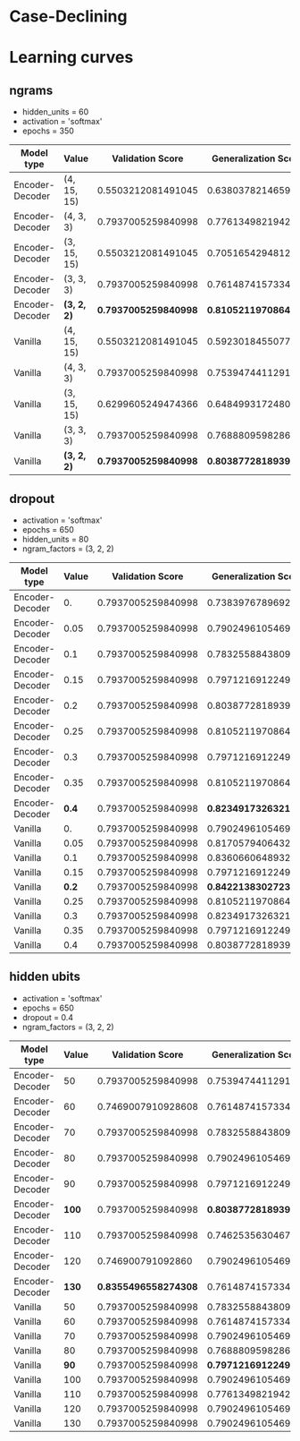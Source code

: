 # Case-Declining


# Learning curves
## ngrams
- hidden_units = 60
- activation = 'softmax'
- epochs = 350

| Model type      | Value       | Validation Score   | Generalization Score |
|-----------------|-------------|--------------------|----------------------|
| Encoder-Decoder | (4, 15, 15) | 0.5503212081491045 | 0.6380378214659013   |
| Encoder-Decoder | (4, 3, 3)   | 0.7937005259840998 | 0.7761349821942418   |
| Encoder-Decoder | (3, 15, 15) | 0.5503212081491045 | 0.7051654294812815   |
| Encoder-Decoder | (3, 3, 3)   | 0.7937005259840998 | 0.7614874157334882   |
| Encoder-Decoder |**(3, 2, 2)**|**0.7937005259840998**|**0.8105211970864157**|
| Vanilla         | (4, 15, 15) | 0.5503212081491045 | 0.5923018455077502   |
| Vanilla         | (4, 3, 3)   | 0.7937005259840998 | 0.7539474411291538   |
| Vanilla         | (3, 15, 15) | 0.6299605249474366 | 0.6484993172480279   |
| Vanilla         | (3, 3, 3)   | 0.7937005259840998 | 0.7688809598286291   |
| Vanilla         |**(3, 2, 2)**|**0.7937005259840998**|**0.8038772818939559**|

## dropout
- activation = 'softmax'
- epochs = 650
- hidden_units = 80
- ngram_factors = (3, 2, 2)

| Model type      | Value       | Validation Score   | Generalization Score |
|-----------------|-------------|--------------------|----------------------|
| Encoder-Decoder | 0.          | 0.7937005259840998 | 0.738397678969255   |
| Encoder-Decoder | 0.05        | 0.7937005259840998 | 0.7902496105469656   |
| Encoder-Decoder | 0.1         | 0.7937005259840998 | 0.7832558843809432   |
| Encoder-Decoder | 0.15        | 0.7937005259840998 | 0.7971216912249737   |
| Encoder-Decoder | 0.2         | 0.7937005259840998 | 0.8038772818939559   |
| Encoder-Decoder | 0.25        | 0.7937005259840998 | 0.8105211970864157   |
| Encoder-Decoder | 0.3         | 0.7937005259840998 | 0.7971216912249737   |
| Encoder-Decoder | 0.35        | 0.7937005259840998 | 0.8105211970864157   |
| Encoder-Decoder |**0.4**      | 0.7937005259840998 |**0.8234917326321642**|
| Vanilla         | 0.          | 0.7937005259840998 | 0.7902496105469656   |
| Vanilla         | 0.05        | 0.7937005259840998 | 0.8170579406432438   |
| Vanilla         | 0.1         | 0.7937005259840998 | 0.8360660648932765   |
| Vanilla         | 0.15        | 0.7937005259840998 | 0.7971216912249737   |
| Vanilla         |**0.2**        | 0.7937005259840998 |**0.842213830272317**|
| Vanilla         | 0.25        | 0.7937005259840998 | 0.8105211970864157   |
| Vanilla         | 0.3         | 0.7937005259840998 | 0.8234917326321642   |
| Vanilla         | 0.35        | 0.7937005259840998 | 0.7971216912249737   |
| Vanilla         | 0.4         | 0.7937005259840998 | 0.8038772818939559   |

## hidden ubits
- activation = 'softmax'
- epochs = 650
- dropout = 0.4
- ngram_factors = (3, 2, 2)

| Model type      | Value       | Validation Score   | Generalization Score |
|-----------------|-------------|--------------------|----------------------|
| Encoder-Decoder | 50          | 0.7937005259840998 | 0.7539474411291538   |
| Encoder-Decoder | 60          | 0.7469007910928608 | 0.7614874157334882   |
| Encoder-Decoder | 70          | 0.7937005259840998 | 0.7832558843809432   |
| Encoder-Decoder | 80          | 0.7937005259840998 | 0.7902496105469656   |
| Encoder-Decoder | 90          | 0.7937005259840998 | 0.7971216912249737   |
| Encoder-Decoder |**100**       | 0.7937005259840998 |**0.8038772818939559**|
| Encoder-Decoder | 110         | 0.7937005259840998 | 0.7462535630467956   |
| Encoder-Decoder | 120         | 0.746900791092860  | 0.7902496105469656   |
| Encoder-Decoder |**130**      |**0.8355496558274308**| 0.7614874157334882   |
| Vanilla         | 50          | 0.7937005259840998 | 0.7832558843809432   |
| Vanilla         | 60          | 0.7937005259840998 | 0.7614874157334882   |
| Vanilla         | 70          | 0.7937005259840998 | 0.7902496105469656   |
| Vanilla         | 80          | 0.7937005259840998 | 0.7688809598286291   |
| Vanilla         |**90**       | 0.7937005259840998 |**0.7971216912249737**|
| Vanilla         | 100         | 0.7937005259840998 | 0.7902496105469656   |
| Vanilla         | 110         | 0.7937005259840998 | 0.7761349821942418   |
| Vanilla         | 120         | 0.7937005259840998 | 0.7902496105469656   |
| Vanilla         | 130         | 0.7937005259840998 | 0.7902496105469656   |
